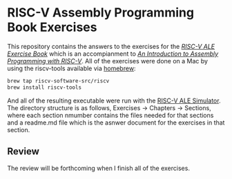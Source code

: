 # RISC-V Assembly Programming Book Exercises

This repository contains the answers to the exercises for the [*RISC-V ALE Exercise Book*](https://riscv-programming.org/ale-exercise-book/book/title-page.html) which is an accompianment to [*An Introduction to Assembly Programming with RISC-V*](https://riscv-programming.org/book/riscv-book.html#pf34). All of the exercises were done on a Mac by using the riscv-tools available via [homebrew](https://brew.sh):

```bash
brew tap riscv-software-src/riscv
brew install riscv-tools
```

And all of the resulting executable were run with the [RISC-V ALE Simulator](https://riscv-programming.org/ale/). The directory structure is as follows, Exercises -> Chapters -> Sections, where each section nmumber contains the files needed for that sections and a readme.md file which is the asnwer document for the exercises in that section.

## Review

The review will be forthcoming when I finish all of the exercises.